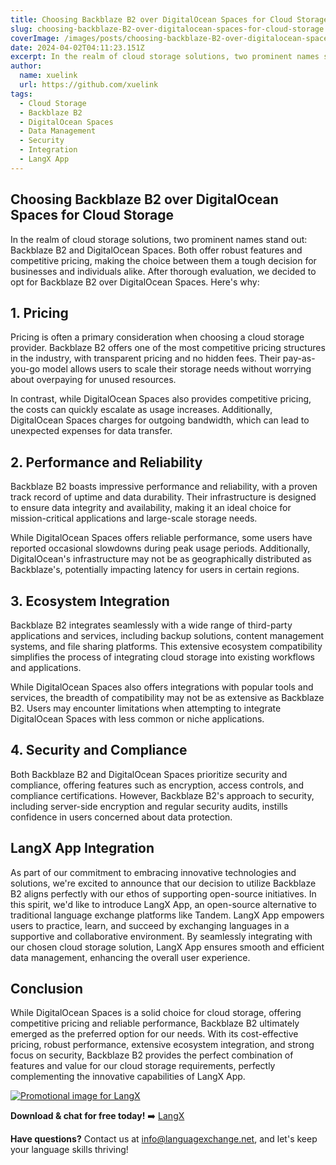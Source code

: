 ```yaml
---
title: Choosing Backblaze B2 over DigitalOcean Spaces for Cloud Storage
slug: choosing-backblaze-B2-over-digitalocean-spaces-for-cloud-storage
coverImage: /images/posts/choosing-backblaze-B2-over-digitalocean-spaces-for-cloud-storage.webp
date: 2024-04-02T04:11:23.151Z
excerpt: In the realm of cloud storage solutions, two prominent names stand out, Backblaze B2 and DigitalOcean Spaces. Both offer robust features and competitive pricing, making the choice between them a tough decision for businesses and individuals alike. After thorough evaluation, we decided to opt for Backblaze B2 over DigitalOcean Spaces.
author:
  name: xuelink
  url: https://github.com/xuelink
tags:
  - Cloud Storage
  - Backblaze B2
  - DigitalOcean Spaces
  - Data Management
  - Security
  - Integration
  - LangX App
---
```


<script>
  import Callout from "$lib/components/molecules/Callout.svelte";
  import CodeBlock from "$lib/components/molecules/CodeBlock.svelte";
  import Image from "$lib/components/atoms/Image.svelte";
</script>

## **Choosing Backblaze B2 over DigitalOcean Spaces for Cloud Storage**

In the realm of cloud storage solutions, two prominent names stand out: Backblaze B2 and DigitalOcean Spaces. Both offer robust features and competitive pricing, making the choice between them a tough decision for businesses and individuals alike. After thorough evaluation, we decided to opt for Backblaze B2 over DigitalOcean Spaces. Here's why:

## **1. Pricing**

Pricing is often a primary consideration when choosing a cloud storage provider. Backblaze B2 offers one of the most competitive pricing structures in the industry, with transparent pricing and no hidden fees. Their pay-as-you-go model allows users to scale their storage needs without worrying about overpaying for unused resources.

In contrast, while DigitalOcean Spaces also provides competitive pricing, the costs can quickly escalate as usage increases. Additionally, DigitalOcean Spaces charges for outgoing bandwidth, which can lead to unexpected expenses for data transfer.

## **2. Performance and Reliability**

Backblaze B2 boasts impressive performance and reliability, with a proven track record of uptime and data durability. Their infrastructure is designed to ensure data integrity and availability, making it an ideal choice for mission-critical applications and large-scale storage needs.

While DigitalOcean Spaces offers reliable performance, some users have reported occasional slowdowns during peak usage periods. Additionally, DigitalOcean's infrastructure may not be as geographically distributed as Backblaze's, potentially impacting latency for users in certain regions.

## **3. Ecosystem Integration**

Backblaze B2 integrates seamlessly with a wide range of third-party applications and services, including backup solutions, content management systems, and file sharing platforms. This extensive ecosystem compatibility simplifies the process of integrating cloud storage into existing workflows and applications.

While DigitalOcean Spaces also offers integrations with popular tools and services, the breadth of compatibility may not be as extensive as Backblaze B2. Users may encounter limitations when attempting to integrate DigitalOcean Spaces with less common or niche applications.

## **4. Security and Compliance**

Both Backblaze B2 and DigitalOcean Spaces prioritize security and compliance, offering features such as encryption, access controls, and compliance certifications. However, Backblaze B2's approach to security, including server-side encryption and regular security audits, instills confidence in users concerned about data protection.

## **LangX App Integration**

As part of our commitment to embracing innovative technologies and solutions, we're excited to announce that our decision to utilize Backblaze B2 aligns perfectly with our ethos of supporting open-source initiatives. In this spirit, we'd like to introduce LangX App, an open-source alternative to traditional language exchange platforms like Tandem. LangX App empowers users to practice, learn, and succeed by exchanging languages in a supportive and collaborative environment. By seamlessly integrating with our chosen cloud storage solution, LangX App ensures smooth and efficient data management, enhancing the overall user experience.

## **Conclusion**

While DigitalOcean Spaces is a solid choice for cloud storage, offering competitive pricing and reliable performance, Backblaze B2 ultimately emerged as the preferred option for our needs. With its cost-effective pricing, robust performance, extensive ecosystem integration, and strong focus on security, Backblaze B2 provides the perfect combination of features and value for our cloud storage requirements, perfectly complementing the innovative capabilities of LangX App.

<a href="https://langx.io)" target="_blank"> <Image src="/images/posts/Promo.png" alt="Promotional image for LangX" /></a>

**Download & chat for free today!** ➡️ [LangX](https://langx.io/)

**Have questions?** Contact us at [info@languagexchange.net](mailto:info@languagexchange.net), and let's keep your language skills thriving!
